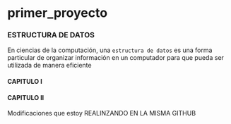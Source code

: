 # primer_proyecto
### ESTRUCTURA DE DATOS 
En ciencias de la computación, una `estructura de datos` es una forma particular de organizar información en un computador para que pueda ser utilizada de manera eficiente

#### CAPITULO I
#### CAPITULO II

Modificaciones que estoy REALINZANDO EN LA MISMA GITHUB
